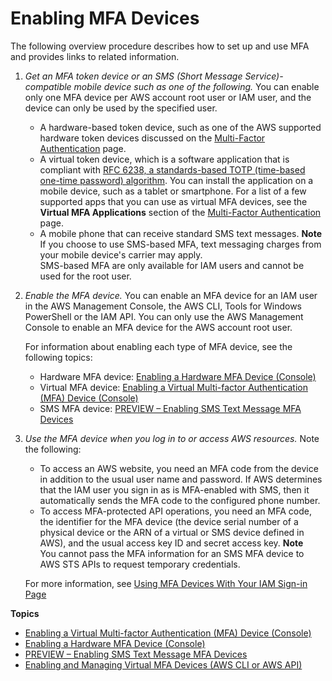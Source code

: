 # Enabling MFA Devices<a name="id_credentials_mfa_enable"></a>

The following overview procedure describes how to set up and use MFA and provides links to related information\.

1. *Get an MFA token device or an SMS \(Short Message Service\)\-compatible mobile device such as one of the following\.* You can enable only one MFA device per AWS account root user or IAM user, and the device can only be used by the specified user\.
   + A hardware\-based token device, such as one of the AWS supported hardware token devices discussed on the [Multi\-Factor Authentication](http://aws.amazon.com/iam/details/mfa/) page\.
   + A virtual token device, which is a software application that is compliant with [RFC 6238, a standards\-based TOTP \(time\-based one\-time password\) algorithm](https://tools.ietf.org/html/rfc6238)\. You can install the application on a mobile device, such as a tablet or smartphone\. For a list of a few supported apps that you can use as virtual MFA devices, see the **Virtual MFA Applications** section of the [Multi\-Factor Authentication](http://aws.amazon.com/iam/details/mfa/) page\.
   + A mobile phone that can receive standard SMS text messages\.
**Note**  
If you choose to use SMS\-based MFA, text messaging charges from your mobile device's carrier may apply\.   
SMS\-based MFA are only available for IAM users and cannot be used for the root user\.

1. *Enable the MFA device\.* You can enable an MFA device for an IAM user in the AWS Management Console, the AWS CLI, Tools for Windows PowerShell or the IAM API\. You can only use the AWS Management Console to enable an MFA device for the AWS account root user\. 

   For information about enabling each type of MFA device, see the following topics:
   + Hardware MFA device: [Enabling a Hardware MFA Device \(Console\)](id_credentials_mfa_enable_physical.md)
   + Virtual MFA device: [Enabling a Virtual Multi\-factor Authentication \(MFA\) Device \(Console\)](id_credentials_mfa_enable_virtual.md)
   + SMS MFA device: [PREVIEW – Enabling SMS Text Message MFA Devices](id_credentials_mfa_enable_sms.md)

1. *Use the MFA device when you log in to or access AWS resources\.* Note the following:
   + To access an AWS website, you need an MFA code from the device in addition to the usual user name and password\. If AWS determines that the IAM user you sign in as is MFA\-enabled with SMS, then it automatically sends the MFA code to the configured phone number\.
   + To access MFA\-protected API operations, you need an MFA code, the identifier for the MFA device \(the device serial number of a physical device or the ARN of a virtual or SMS device defined in AWS\), and the usual access key ID and secret access key\. 
**Note**  
You cannot pass the MFA information for an SMS MFA device to AWS STS APIs to request temporary credentials\.

   For more information, see [Using MFA Devices With Your IAM Sign\-in Page](console_sign-in-mfa.md) 

**Topics**
+ [Enabling a Virtual Multi\-factor Authentication \(MFA\) Device \(Console\)](id_credentials_mfa_enable_virtual.md)
+ [Enabling a Hardware MFA Device \(Console\)](id_credentials_mfa_enable_physical.md)
+ [PREVIEW – Enabling SMS Text Message MFA Devices](id_credentials_mfa_enable_sms.md)
+ [Enabling and Managing Virtual MFA Devices \(AWS CLI or AWS API\)](id_credentials_mfa_enable_cliapi.md)